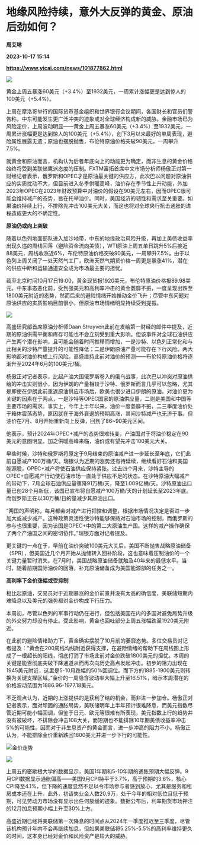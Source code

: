 # 地缘风险持续，意外大反弹的黄金、原油后劲如何？
**周艾琳**

**2023-10-17 15:14**

**https://www.yicai.com/news/101877862.html**

![](https://imgcdn.yicai.com/uppics/slides/2023/10/9a9f3ba132ba61f255d095763143e20b.jpg)

黄金上周五暴涨60美元（+3.4%）至1932美元，一周累计涨幅更是达到惊人的100美元（+5.4%）。

上周在摩洛哥举行的国际货币基金组织和世界银行会议期间，各国财长和官员们警告称，中东可能发生更广泛冲突的迹象或对全球经济构成新的威胁。金融市场已为风险定价，上周波动明显——黄金上周五暴涨60美元（+3.4%）至1932美元，一周累计涨幅更是达到惊人的100美元（+5.4%），创下3月以来最好的单周表现，避险属性展露无遗；原油也摆脱抛售，布伦特原油价格突破90美元，一周攀升7.5%。

就黄金和原油而言，机构认为后者年底向上的动能更为确定，而非生息的黄金价格始终将受到美联储鹰派态度的压制。FXTM富拓首席中文市场分析师杨傲正对第一财经记者表示，俄罗斯和OPEC才是原油最关键的供应方，此次巴以问题对原油供应的实质扰动不大，但目前进入冬季供暖高峰，油价存在季节性上升动能，外加2023年OPEC在2023年财政预算中对油价的假设在90美元左右，因而OPEC很可能会维持减产的态势，旨在托举油价。同时，美国经济的韧性和需求至关重要。如果油价持续上行，不排除先冲击100美元大关，而这也将对全球央行抗击通胀的进程造成更大的不确定性。

**原油仍或向上突破**

随着以色列地面部队进入加沙地带，中东的地缘政治风险升级，再加上美债收益率出现久违的周线回落（避险资金流向美债），WTI原油上周五单日跳升5%后接近88美元，周线收涨近6%，布伦特原油价格突破90美元，一周攀升7.5%。由于以色列上周关闭了一处天然气工厂，欧洲天然气期货价格一周更是暴涨41%，潜在的供应中断和运输通道安全成为市场最主要的担忧。

截至北京时间10月17日19:00，黄金现货报1920美元，布伦特原油价格报89.98美元。中东事态恶化前，受到强美元和高利率冲击的黄金萎靡不振，一度呈现出跌至1800美元附近的态势，然而后来的避险情绪开始推动金价飞升；尽管中东问题对原油供应的实质影响目前很小，但原油市场情绪明显持续受到提振。

![](https://imgcdn.yicai.com/uppics/images/2023/10/f44cb0c7726ae0e4e71dbb7c70fca582.jpg)

高盛研究部首席原油分析师Daan Struyven此前在发给第一财经的邮件中提及，近期的原油供需平衡和库存可能也不会立刻受到重大影响。但该事件对全球石油供应产生两个潜在影响，且可能会随着时间推移而增加，一是沙特、以色列正常化和与此相关的沙特产量提升的可能性降低；二是伊朗原油产量可能存在下行风险。两大影响都对油价构成上行风险。高盛维持此前对油价的预测——布伦特原油价格将逐渐升至2024年6月的100美元/桶。

杨傲正对记者表示，比起产油大国俄罗斯卷入的俄乌战事，此次巴以冲突对原油供给的冲击实则很小，因为伊朗的产量相较于沙特、俄罗斯而言几乎可以忽略，尤其是即使在伊朗此前重返原油供应市场后，欧美也很少进口伊朗的原油。对油价更为关键的因素在于两点，一是沙特等OPEC国家的原油供应量，二则是美国和中国等主要市场的需求。事实上，今年上半年以来，油价一度萎靡不振，二三季度油价处于箱体震荡态势，原因就在于海外衰退的预期高涨，其间沙特减产也无济于事。但油价在7月、8月开始重新向上反弹，回到了86~90美元区间。

他表示，预计2024年OPEC+减产的态势很难转变，产油国对于将油价稳定在90美元的意图明显。加之供暖高峰来临，油价或有望先冲击100美元大关。

早些时候，沙特和俄罗斯将原定于9月结束的原油减产进一步延长至年底，它们此前自愿减产100万桶/天。瑞银认为近期的涨势还有待延续，继续看好石油和美国能源股，OPEC+减产将使石油供应保持紧张。过去四个月来，沙特主导的OPEC+自愿减产行动使石油市场一直处于供应不足的状态。在沙特原油大幅减产的带动下，7月全球石油供应量骤降91万桶/天，降至1.009亿桶/天。沙特原油出口量已创28个月新低，该国已宣布将自愿减产100万桶/天的计划延长至2023年底。而俄罗斯正在以30万桶/日的量减少其原油出口。

“两国的声明称，每月都会对减产进行把控和调整，根据市场情况决定是否进一步加大或减少减产。这种政策灵活性使沙特能够保持对石油市场的控制，而俄罗斯的参与也很重要，因为该国是OPEC+中的第二大原油生产国。这样的减产操作确保了两个产油国之间的密切协作。”瑞银方面对记者提及。

更关键的一点在于，早前在油价突破100美元大关后，美国不断抛售战略原油储备（SPR），但美国近几个月开始从抛储转入回补阶段，这也意味着压制油价的一个关键力量暂时消失。在7月时，美国战略原油储备就触及40年来的最低水平。当时，随着前期国际油价的回落，补充原油储备成为美国能源部的任务之一。

**高利率下金价涨幅或受抑制**

相比起原油，交易员对于近期暴涨的金价前景并没有太高的确信度，美联储短期内难降息以及美元的强势都对金价构成下行压力。

本周初，尽管以色列的军事行动仍在进行，但包括美国在内的多国对避免局势升级的外交努力却没有停止。受此影响，黄金也回吐部分上周五涨幅跌至1920美元附近。

在此前的避险情绪助力下，黄金确实摆脱了10月前的萎靡态势。多位交易员对记者提及：“黄金在200周线均线附近获得支撑，在避险情绪的帮助下在周线图上形成了一根超长的阳线，彻底打消了市场此前对金价跌破1800美元的担忧。本周的关键是能否彻底突破下降通道从而再次向历史高点发起冲击。初步的阻力出现在1945美元附近，这里是5-10月跌幅的50%回调位。而下方的1885-1900美元则转换为关键支撑区域。”金价的一周隐含波动率大幅上升至16.51%，暗示本周潜在的价格波动范围为1886.96-1977.18美元。

不乏观点认为，近期的上涨提供的是获利了结的机会，而非进一步加仓。杨傲正对记者表示，面对顽固的通胀局势，美联储明年上半年预计很难降息，而美元指数尽管近期可能小幅回调，但鉴于日元、欧元等很难有所表现，美元指数上行的趋势并没有被破坏，不排除会冲击108大关，而短期也不能排除10年期美债收益率冲击5%的可能性。因而对于非生息资产的黄金而言，进一步冲高的阻力不小。杨傲正认为，不能排除金价重新跌回1800美元并进一步下行的可能性。

![金价走势](https://imgcdn.yicai.com/uppics/images/2023/10/3961a95b433b018c2fbaad5192e4eebe.jpg)

![](https://imgcdn.yicai.com/uppics/images/2023/10/deac511ef59636986f535441259ad20a.jpg)

上周五的密歇根大学的数据显示，美国1年期和5-10年期的通胀预期大幅反弹。9月CPI数据显示通胀偏高——美国9月CPI持平于3.7%，高于预期的3.6%，核心CPI降至4.1%，但下降的速度显然不足以令市场参与者感到放心，尤其是服务和租房成本还在上升。此外，初请失业金人数20.9万，处于今年的相对低位且低于预期，可见劳动力市场没有显示出任何放缓的迹象。数据公布后，利率期货市场押注的12月加息预期小幅上升至30%上方。

高盛近期已经将美联储第一次降息的时间点从2024年一季度推迟至三季度，尽管该机构预计年内不会再继续加息，但如果美联储将5.25%-5.5%的高利率维持更久的时间，这本身已经对金价和风险资产是较大的威胁。